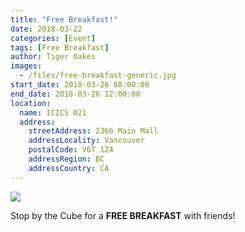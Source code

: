 ```yaml
---
title: "Free Breakfast!"
date: 2018-03-22
categories: [Event]
tags: [Free Breakfast]
author: Tiger Oakes
images:
  - /files/free-breakfast-generic.jpg
start_date: 2018-03-26 08:00:00
end_date: 2018-03-26 12:00:00
location:
  name: ICICS 021
  address:
    streetAddress: 2366 Main Mall
    addressLocality: Vancouver
    postalCode: V6T 1Z4
    addressRegion: BC
    addressCountry: CA
---
```


![](/files/free-breakfast-generic.jpg)

Stop by the Cube for a **FREE BREAKFAST** with friends!
